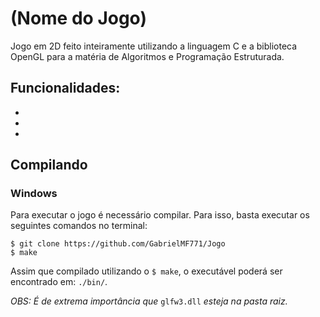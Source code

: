 # (Nome do Jogo)
Jogo em 2D feito inteiramente utilizando a linguagem C e a biblioteca OpenGL para a matéria de Algoritmos e Programação Estruturada.

## Funcionalidades:
- 
- 
- 

## Compilando

### Windows

Para executar o jogo é necessário compilar. Para isso, basta executar os seguintes comandos no terminal:

`$ git clone https://github.com/GabrielMF771/Jogo`\
`$ make`

Assim que compilado utilizando o `$ make`, o executável poderá ser encontrado em: `./bin/`.

*OBS: É de extrema importância que* `glfw3.dll` *esteja na pasta raiz.*
